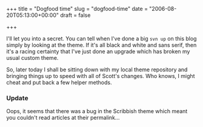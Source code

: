 +++
title = "Dogfood time"
slug = "dogfood-time"
date = "2006-08-20T05:13:00+00:00"
draft = false

+++

I'll let you into a secret. You can tell when I've done a big `svn up` on this blog simply by looking at the theme. If it's all black and white and sans serif, then it's a racing certainty that I've just done an upgrade which has broken my usual custom theme.

So, later today I shall be sitting down with my local theme repository and bringing things up to speed with all of Scott's changes. Who knows, I might cheat and put back a few helper methods.

### Update

Oops, it seems that there was a bug in the Scribbish theme which meant you couldn't read articles at their permalink...
